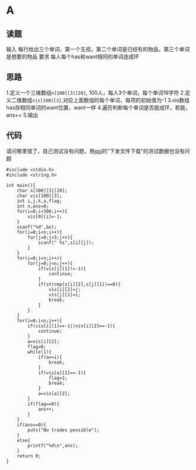 # A
## 读题
输入 每行给出三个单词，第一个无视，第二个单词是已经有的物品，第三个单词是想要的物品
要求 每人每个has和want相同的单词连成环

## 思路
1.定义一个三维数组`x[100][3][20]`, 100人，每人3个单词，每个单词19字符
2.定义二维数组`vis[100][3]`,对应上面数组的每个单词，每项的初始值为-1
3.vis数组 has存相同单词的want位置，want一样
4.遍历判断每个单词是否能成环，若能，ans++
5.输出

## 代码
请问哪里错了，自己测试没有问题，用[qoj](https://qoj.ac/problem/3614?locale=zh-cn)的“下发文件下载”的测试数据也没有问题
```
#include <stdio.h>
#include <string.h>

int main(){
    char s[100][3][20];
    char vis[100][3];
    int i,j,k,a,flag;
    int n,ans=0;
    for(i=0;i<300;i++){
        vis[0][i]=-1;
    }
    scanf("%d",&n);
    for(i=0;i<n;i++){
        for(j=0;j<3;j++){
            scanf(" %s",s[i][j]);
        }
    }
    for(i=0;i<n;i++){
        for(j=0;j<n;j++){
            if(vis[j][1]!=-1){
                continue;
            }
            if(strcmp(s[i][2],s[j][1])==0){
                vis[i][2]=j;
                vis[j][1]=i;
                break;
            }
        }
    }
    for(i=0;i<n;i++){
        if(vis[i][1]==-1||vis[i][2]==-1){
            continue;
        }
        a=vis[i][2];
        flag=0;
        while(1){
            if(a==i){
                break;
            }
            if(vis[a][2]==-1){
                flag=1;
                break;
            }
            a=vis[a][2];
        }
        if(flag==0){
            ans++;
        }
    }
    if(ans==0){
        puts("No trades possible");
    }
    else{
        printf("%d\n",ans);
    }
    return 0;
}
```
